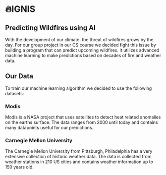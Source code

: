 # 🔥IGNIS

## Predicting Wildfires using AI

With the development of our climate, the threat of wildfires grows by the day. For our group project in our CS course we decided fight this issue by building a program that can predict upcoming wildfires. 
It utilizes advanced machine learning to make predictions based on decades of fire and weather data.

## Our Data

To train our machine learning algorithm we decided to use the following datasets:

### Modis

Modis is a NASA project that uses satellites to detect heat related anomalies on the earths surface. The data ranges from 2000 until today and contains many datapoints useful for our predictions.

### Carnegie Mellon University

The Carnegie Mellon University from Pittsburgh, Philadelphia has a very extensive collection of historic weather data. The data is collected from weather stations in 210 US cities and contains weather information up to 150 years old.
